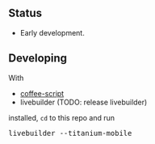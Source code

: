

## Status

* Early development.

## Developing

With 

* [coffee-script](http://jashkenas.github.com/coffee-script/)
* livebuilder (TODO: release livebuilder)

installed, <code>cd</code> to this repo and run
<pre>
livebuilder --titanium-mobile
</pre>
